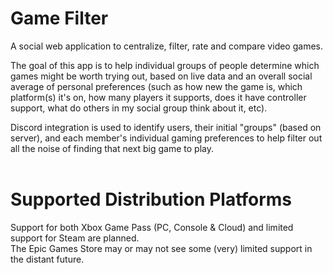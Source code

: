 # Game Filter
A social web application to centralize, filter, rate and compare video games.

The goal of this app is to help individual groups of people determine which games might be worth trying out, based on live data and an overall social average of personal preferences (such as how new the game is, which platform(s) it's on, how many players it supports, does it have controller support, what do others in my social group think about it, etc).

Discord integration is used to identify users, their initial "groups" (based on server), and each member's individual gaming preferences to help filter out all the noise of finding that next big game to play.<br/><br/>

# Supported Distribution Platforms
Support for both Xbox Game Pass (PC, Console & Cloud) and limited support for Steam are planned.<br/>
The Epic Games Store may or may not see some (very) limited support in the distant future.